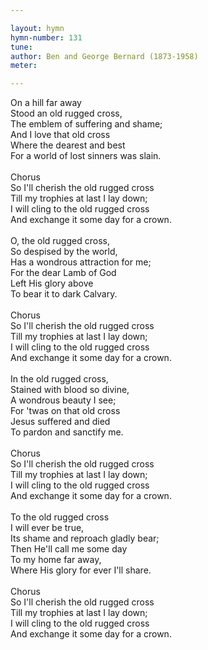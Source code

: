 ```yaml
---

layout: hymn
hymn-number: 131
tune: 
author: Ben and George Bernard (1873-1958)
meter: 

---
```

On a hill far away<br>Stood an old rugged cross,<br>The emblem of suffering and shame;<br>And I love that old cross<br>Where the dearest and best<br>For a world of lost sinners was slain.<br><br>Chorus<br>So I'll cherish the old rugged cross<br>Till my trophies at last I lay down;<br>I will cling to the old rugged cross<br>And exchange it some day for a crown.<br><br>O, the old rugged cross,<br>So despised by the world,<br>Has a wondrous attraction for me;<br>For the dear Lamb of God<br>Left His glory above<br>To bear it to dark Calvary.<br><br>Chorus<br>So I'll cherish the old rugged cross<br>Till my trophies at last I lay down;<br>I will cling to the old rugged cross<br>And exchange it some day for a crown.<br><br>In the old rugged cross,<br>Stained with blood so divine,<br>A wondrous beauty I see;<br>For 'twas on that old cross<br>Jesus suffered and died<br>To pardon and sanctify me.<br><br>Chorus<br>So I'll cherish the old rugged cross<br>Till my trophies at last I lay down;<br>I will cling to the old rugged cross<br>And exchange it some day for a crown.<br><br>To the old rugged cross<br>I will ever be true,<br>Its shame and reproach gladly bear;<br>Then He'll call me some day<br>To my home far away,<br>Where His glory for ever I'll share.<br><br>Chorus<br>So I'll cherish the old rugged cross<br>Till my trophies at last I lay down;<br>I will cling to the old rugged cross<br>And exchange it some day for a crown.<br><br><br>
